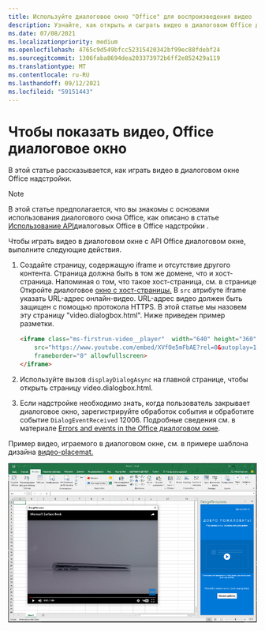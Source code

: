 ```yaml
---
title: Используйте диалоговое окно "Office" для воспроизведения видео
description: Узнайте, как открыть и сыграть видео в диалоговом Office диалоговом окне
ms.date: 07/08/2021
ms.localizationpriority: medium
ms.openlocfilehash: 4765c9d549bfcc52315420342bf99ec88fdebf24
ms.sourcegitcommit: 1306faba8694dea203373972b6ff2e852429a119
ms.translationtype: MT
ms.contentlocale: ru-RU
ms.lasthandoff: 09/12/2021
ms.locfileid: "59151443"
---
```

# <a name="use-the-office-dialog-box-to-show-a-video"></a>Чтобы показать видео, Office диалоговое окно

В этой статье рассказывается, как играть видео в диалоговом окне Office надстройки.

> [!NOTE]
> В этой статье предполагается, что вы знакомы с основами использования диалогового окна Office, как описано в статье [Использование API](dialog-api-in-office-add-ins.md)диалоговых Office в Office надстройки .

Чтобы играть видео в диалоговом окне с API Office диалоговом окне, выполните следующие действия.

1. Создайте страницу, содержащую iframe и отсутствие другого контента. Страница должна быть в том же домене, что и хост-страница. Напоминая о том, что такое хост-страница, см. в странице Откройте диалоговое [окно с хост-страницы.](dialog-api-in-office-add-ins.md#open-a-dialog-box-from-a-host-page) В `src` атрибуте iframe указать URL-адрес онлайн-видео. URL-адрес видео должен быть защищен с помощью протокола HTTPS. В этой статье мы назовем эту страницу "video.dialogbox.html". Ниже приведен пример разметки.

    ```HTML
    <iframe class="ms-firstrun-video__player"  width="640" height="360"
        src="https://www.youtube.com/embed/XVfOe5mFbAE?rel=0&autoplay=1"
        frameborder="0" allowfullscreen>
    </iframe>
    ```

2. Используйте вызов `displayDialogAsync` на главной странице, чтобы открыть страницу video.dialogbox.html.
3. Если надстройке необходимо знать, когда пользователь закрывает диалоговое окно, зарегистрируйте обработок события и обработите событие `DialogEventReceived` 12006. Подробные сведения см. в материале [Errors and events in the Office диалоговом окне](dialog-handle-errors-events.md).

Пример видео, играемого в диалоговом окне, см. в примере шаблона дизайна [видео-placemat.](../design/first-run-experience-patterns.md#video-placemat)

![Снимок экрана, показывающий воспроизведение видео в диалоговом окне надстройки перед Excel.](../images/video-placemats-dialog-open.png)

